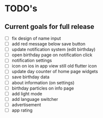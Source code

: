 # TODO's

## Current goals for full release

- [ ] fix design of name input  
- [ ] add red message below save button
- [ ] update notification system (edit birthday)
- [ ] open birthday page on notification click
- [ ] notification settings
- [ ] icon on ios in app view still old flutter icon
- [ ] update day counter of home page widgets
- [ ] save birthday data
- [ ] about information (on settings)
- [ ] birthday particles on info page
- [ ] add light mode
- [ ] add language switcher
- [ ] advertisement
- [ ] app rating
